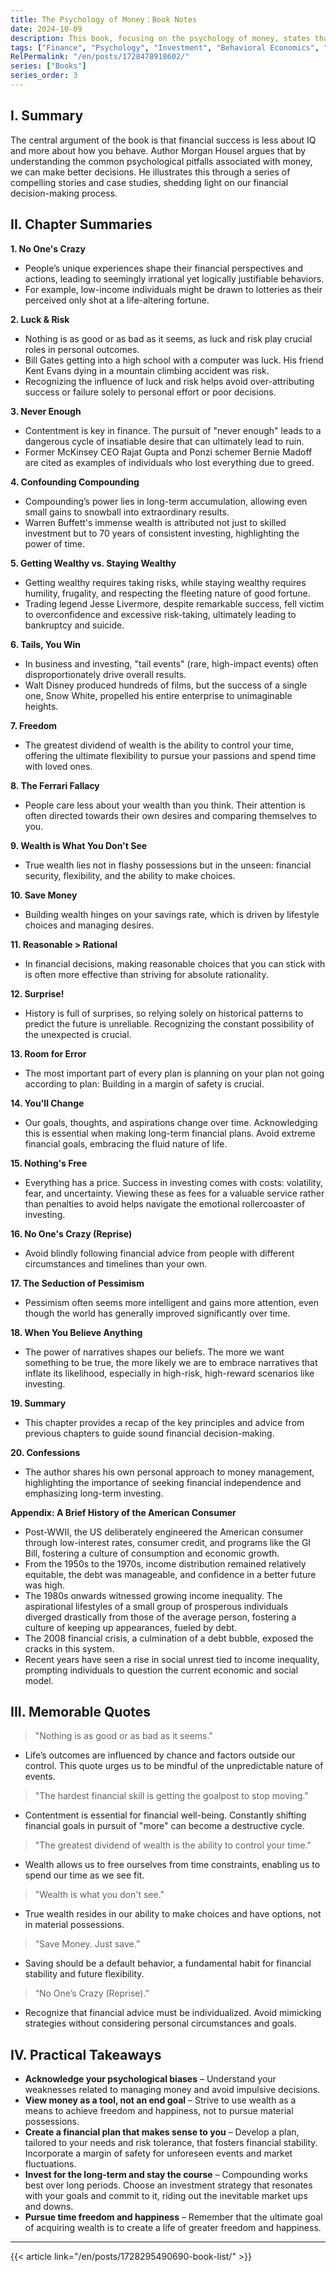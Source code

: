 ```yaml
---
title: The Psychology of Money：Book Notes
date: 2024-10-09
description: This book, focusing on the psychology of money, states that the key to financial success is not intellect but behavior. Through numerous real-life examples and stories, it reveals the psychological weaknesses, biases, and behavioral patterns that influence human financial decisions, proposing strategies for making smarter choices in personal finance. 
tags: ["Finance", "Psychology", "Investment", "Behavioral Economics", "Wealth", "Happiness", "book"]
RelPermalink: "/en/posts/1728478918602/"
series: ["Books"]
series_order: 3
---
```


## I. Summary

The central argument of the book is that financial success is less about IQ and more about how you behave. Author Morgan Housel argues that by understanding the common psychological pitfalls associated with money, we can make better decisions. He illustrates this through a series of compelling stories and case studies, shedding light on our financial decision-making process. 

## II. Chapter Summaries

**1. No One's Crazy**

* People’s unique experiences shape their financial perspectives and actions, leading to seemingly irrational yet logically justifiable behaviors.
* For example, low-income individuals might be drawn to lotteries as their perceived only shot at a life-altering fortune.

**2. Luck & Risk**

* Nothing is as good or as bad as it seems, as luck and risk play crucial roles in personal outcomes.
* Bill Gates getting into a high school with a computer was luck. His friend Kent Evans dying in a mountain climbing accident was risk.
* Recognizing the influence of luck and risk helps avoid over-attributing success or failure solely to personal effort or poor decisions.

**3. Never Enough**

* Contentment is key in finance. The pursuit of "never enough" leads to a dangerous cycle of insatiable desire that can ultimately lead to ruin. 
* Former McKinsey CEO Rajat Gupta and Ponzi schemer Bernie Madoff are cited as examples of individuals who lost everything due to greed.

**4. Confounding Compounding**

* Compounding’s power lies in long-term accumulation, allowing even small gains to snowball into extraordinary results.
* Warren Buffett's immense wealth is attributed not just to skilled investment but to 70 years of consistent investing, highlighting the power of time. 

**5. Getting Wealthy vs. Staying Wealthy**

* Getting wealthy requires taking risks, while staying wealthy requires humility, frugality, and respecting the fleeting nature of good fortune. 
* Trading legend Jesse Livermore, despite remarkable success, fell victim to overconfidence and excessive risk-taking, ultimately leading to bankruptcy and suicide.

**6. Tails, You Win**

* In business and investing, "tail events" (rare, high-impact events) often disproportionately drive overall results.
* Walt Disney produced hundreds of films, but the success of a single one, Snow White, propelled his entire enterprise to unimaginable heights.

**7. Freedom**

* The greatest dividend of wealth is the ability to control your time, offering the ultimate flexibility to pursue your passions and spend time with loved ones.

**8. The Ferrari Fallacy**

* People care less about your wealth than you think. Their attention is often directed towards their own desires and comparing themselves to you. 

**9. Wealth is What You Don't See**

* True wealth lies not in flashy possessions but in the unseen: financial security, flexibility, and the ability to make choices. 

**10. Save Money**

* Building wealth hinges on your savings rate, which is driven by lifestyle choices and managing desires. 

**11. Reasonable > Rational**

* In financial decisions, making reasonable choices that you can stick with is often more effective than striving for absolute rationality. 

**12. Surprise!**

* History is full of surprises, so relying solely on historical patterns to predict the future is unreliable. Recognizing the constant possibility of the unexpected is crucial.

**13. Room for Error**

* The most important part of every plan is planning on your plan not going according to plan: Building in a margin of safety is crucial.

**14. You'll Change**

* Our goals, thoughts, and aspirations change over time. Acknowledging this is essential when making long-term financial plans. Avoid extreme financial goals, embracing the fluid nature of life. 

**15. Nothing's Free**

* Everything has a price. Success in investing comes with costs: volatility, fear, and uncertainty. Viewing these as fees for a valuable service rather than penalties to avoid helps navigate the emotional rollercoaster of investing.

**16. No One's Crazy (Reprise)**

* Avoid blindly following financial advice from people with different circumstances and timelines than your own. 

**17. The Seduction of Pessimism**

* Pessimism often seems more intelligent and gains more attention, even though the world has generally improved significantly over time.

**18. When You Believe Anything**

* The power of narratives shapes our beliefs. The more we want something to be true, the more likely we are to embrace narratives that inflate its likelihood, especially in high-risk, high-reward scenarios like investing.

**19. Summary**

* This chapter provides a recap of the key principles and advice from previous chapters to guide sound financial decision-making.

**20. Confessions**

* The author shares his own personal approach to money management, highlighting the importance of seeking financial independence and emphasizing long-term investing.

**Appendix: A Brief History of the American Consumer**

* Post-WWII, the US deliberately engineered the American consumer through low-interest rates, consumer credit, and programs like the GI Bill, fostering a culture of consumption and economic growth.
* From the 1950s to the 1970s, income distribution remained relatively equitable, the debt was manageable, and confidence in a better future was high.
* The 1980s onwards witnessed growing income inequality. The aspirational lifestyles of a small group of prosperous individuals diverged drastically from those of the average person, fostering a culture of keeping up appearances, fueled by debt.
* The 2008 financial crisis, a culmination of a debt bubble, exposed the cracks in this system.
*  Recent years have seen a rise in social unrest tied to income inequality, prompting individuals to question the current economic and social model.

## III. Memorable Quotes 

> "Nothing is as good or as bad as it seems."

* Life’s outcomes are influenced by chance and factors outside our control. This quote urges us to be mindful of the unpredictable nature of events.

> "The hardest financial skill is getting the goalpost to stop moving."

* Contentment is essential for financial well-being. Constantly shifting financial goals in pursuit of "more" can become a destructive cycle.

> "The greatest dividend of wealth is the ability to control your time."

*  Wealth allows us to free ourselves from time constraints, enabling us to spend our time as we see fit.

>  "Wealth is what you don't see."

* True wealth resides in our ability to make choices and have options, not in material possessions.

> “Save Money. Just save.”

* Saving should be a default behavior, a fundamental habit for financial stability and future flexibility.

> “No One’s Crazy (Reprise).”

* Recognize that financial advice must be individualized. Avoid mimicking strategies without considering personal circumstances and goals.

## IV. Practical Takeaways

* **Acknowledge your psychological biases** – Understand your weaknesses related to managing money and avoid impulsive decisions. 
* **View money as a tool, not an end goal** – Strive to use wealth as a means to achieve freedom and happiness, not to pursue material possessions.
* **Create a financial plan that makes sense to you** – Develop a plan, tailored to your needs and risk tolerance, that fosters financial stability. Incorporate a margin of safety for unforeseen events and market fluctuations.
* **Invest for the long-term and stay the course** – Compounding works best over long periods. Choose an investment strategy that resonates with your goals and  commit to it, riding out the inevitable market ups and downs.
* **Pursue time freedom and happiness** –  Remember that the ultimate goal of acquiring wealth is to create a life of greater freedom and happiness.

---
{{< article link="/en/posts/1728295490690-book-list/" >}}